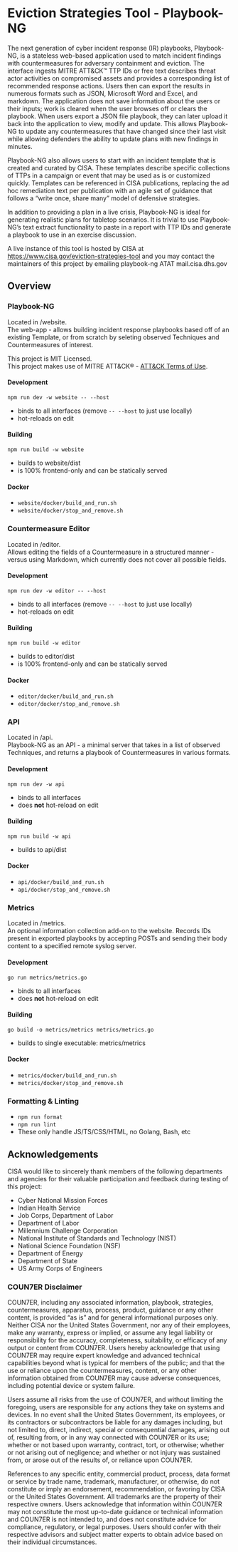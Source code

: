 # Eviction Strategies Tool - Playbook-NG

The next generation of cyber incident response (IR) playbooks, Playbook-NG, is a stateless web-based application used to match incident findings with countermeasures for adversary containment and eviction. The interface ingests MITRE ATT&CK™ TTP IDs or free text describes threat actor activities on compromised assets and provides a corresponding list of recommended response actions. Users then can export the results in numerous formats such as JSON, Microsoft Word and Excel, and markdown. The application does not save information about the users or their inputs; work is cleared when the user browses off or clears the playbook. When users export a JSON file playbook, they can later upload it back into the application to view, modify and update. This allows Playbook-NG to update any countermeasures that have changed since their last visit while allowing defenders the ability to update plans with new findings in minutes. 

Playbook-NG also allows users to start with an incident template that is created and curated by CISA. These templates describe specific collections of TTPs in a campaign or event that may be used as is or customized quickly. Templates can be referenced in CISA publications, replacing the ad hoc remediation text per publication with an agile set of guidance that follows a “write once, share many” model of defensive strategies. 

In addition to providing a plan in a live crisis, Playbook-NG is ideal for generating realistic plans for tabletop scenarios. It is trivial to use Playbook-NG’s text extract functionality to paste in a report with TTP IDs and generate a playbook to use in an exercise discussion. 

A live instance of this tool is hosted by CISA at https://www.cisa.gov/eviction-strategies-tool and you may contact the maintainers of this project by emailing playbook-ng ATAT mail.cisa.dhs.gov

## Overview

### Playbook-NG

Located in /website.  
The web-app - allows building incident response playbooks based off of an existing Template, or from scratch by seleting observed Techniques and Countermeasures of interest.

This project is MIT Licensed.  
This project makes use of MITRE ATT&CK® - [ATT&CK Terms of Use](https://attack.mitre.org/resources/legal-and-branding/terms-of-use/).

#### Development

`npm run dev -w website -- --host`

- binds to all interfaces (remove `-- --host` to just use locally)
- hot-reloads on edit

#### Building

`npm run build -w website`

- builds to website/dist
- is 100% frontend-only and can be statically served

#### Docker

- `website/docker/build_and_run.sh`
- `website/docker/stop_and_remove.sh`

### Countermeasure Editor

Located in /editor.  
Allows editing the fields of a Countermeasure in a structured manner - versus using Markdown, which currently does not cover all possible fields.

#### Development

`npm run dev -w editor -- --host`

- binds to all interfaces (remove `-- --host` to just use locally)
- hot-reloads on edit

#### Building

`npm run build -w editor`

- builds to editor/dist
- is 100% frontend-only and can be statically served

#### Docker

- `editor/docker/build_and_run.sh`
- `editor/docker/stop_and_remove.sh`

### API

Located in /api.  
Playbook-NG as an API - a minimal server that takes in a list of observed Techniques, and returns a playbook of Countermeasures in various formats.

#### Development

`npm run dev -w api`

- binds to all interfaces
- does **not** hot-reload on edit

#### Building

`npm run build -w api`

- builds to api/dist

#### Docker

- `api/docker/build_and_run.sh`
- `api/docker/stop_and_remove.sh`

### Metrics

Located in /metrics.  
An optional information collection add-on to the website. Records IDs present in exported playbooks by accepting POSTs and sending their body content to a specified remote syslog server.

#### Development

`go run metrics/metrics.go`

- binds to all interfaces
- does **not** hot-reload on edit

#### Building

`go build -o metrics/metrics metrics/metrics.go`

- builds to single executable: metrics/metrics

#### Docker

- `metrics/docker/build_and_run.sh`
- `metrics/docker/stop_and_remove.sh`

### Formatting &amp; Linting

- `npm run format`
- `npm run lint`
- These only handle JS/TS/CSS/HTML, no Golang, Bash, etc

## Acknowledgements

CISA would like to sincerely thank members of the following departments and agencies for their valuable participation and feedback during testing of this project:
- Cyber National Mission Forces
- Indian Health Service
- Job Corps, Department of Labor
- Department of Labor
- Millennium Challenge Corporation
- National Institute of Standards and Technology (NIST)
- National Science Foundation (NSF)
- Department of Energy
- Department of State
- US Army Corps of Engineers

### COUN7ER Disclaimer

COUN7ER, including any associated information, playbook, strategies, countermeasures, apparatus, process, product, guidance or any other content, is provided “as is” and for general informational purposes only. Neither CISA nor the United States Government, nor any of their employees, make any warranty, express or implied, or assume any legal liability or responsibility for the accuracy, completeness, suitability, or efficacy of any output or content from COUN7ER. Users hereby acknowledge that using COUN7ER may require expert knowledge and advanced technical capabilities beyond what is typical for members of the public; and that the use or reliance upon the countermeasures, content, or any other information obtained from COUN7ER may cause adverse consequences, including potential device or system failure.

Users assume all risks from the use of COUN7ER, and without limiting the foregoing, users are responsible for any actions they take on systems and devices. In no event shall the United States Government, its employees, or its contractors or subcontractors be liable for any damages including, but not limited to, direct, indirect, special or consequential damages, arising out of, resulting from, or in any way connected with COUN7ER or its use; whether or not based upon warranty, contract, tort, or otherwise; whether or not arising out of negligence; and whether or not injury was sustained from, or arose out of the results of, or reliance upon COUN7ER.

References to any specific entity, commercial product, process, data format or service by trade name, trademark, manufacturer, or otherwise, do not constitute or imply an endorsement, recommendation, or favoring by CISA or the United States Government. All trademarks are the property of their respective owners. Users acknowledge that information within COUN7ER may not constitute the most up-to-date guidance or technical information and COUN7ER is not intended to, and does not constitute advice for compliance, regulatory, or legal purposes. Users should confer with their respective advisors and subject matter experts to obtain advice based on their individual circumstances.




